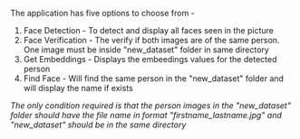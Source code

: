 The application has five options to choose from - 
1) Face Detection - To detect and display all faces seen in the picture
2) Face Verification - The verify if both images are of the same person. One image must be inside "new_dataset" folder in same directory
3) Get Embeddings - Displays the embeedings values for the detected person
4) Find Face - Will find the same person in the "new_dataset" folder and will display the name if exists

*The only condition required is that the person images in the "new_dataset" folder should have the file name in format "firstname_lastname.jpg" and "new_dataset" should be in the same directory*

